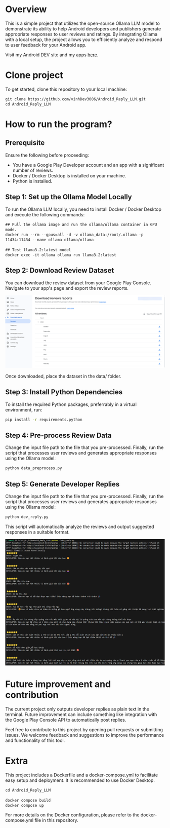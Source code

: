 
# Overview
This is a simple project that utilizes the open-source Ollama LLM model to demonstrate its ability to help Android developers and publishers generate appropriate responses to user reviews and ratings. By integrating Ollama with a local setup, the project allows you to efficiently analyze and respond to user feedback for your Android app.

Visit my Android DEV site and my apps [here](https://play.google.com/store/apps/dev?id=5073619381401000760).

# Clone project

To get started, clone this repository to your local machine:

```git bash
git clone https://github.com/vinhDev3006/Android_Reply_LLM.git
cd Android_Reply_LLM
```

# How to run the program?

## Prerequisite
Ensure the following before proceeding:
- You have a Google Play Developer account and an app with a significant number of reviews.
- Docker / Docker Desktop is installed on your machine.
- Python is installed.


## Step 1: Set up the Ollama Model Locally
To run the Ollama LLM locally, you need to install Docker / Docker Desktop and execute the following commands:

```docker
## Pull the ollama image and run the ollama/ollama container in GPU mode.
docker run --rm --gpus=all -d -v ollama_data:/root/.ollama -p 11434:11434 --name ollama ollama/ollama

## Test llama3.2:latest model
docker exec -it ollama ollama run llama3.2:latest
```

## Step 2: Download Review Dataset
You can download the review dataset from your Google Play Console. Navigate to your app's page and export the review reports.

![Review Report](/doc/doc_img_1.png)

Once downloaded, place the dataset in the data/ folder.

## Step 3: Install Python Dependencies
To install the required Python packages, preferrably in a virtual environment, run:

```bash
pip install -r requirements.python
```

## Step 4: Pre-process Review Data
Change the input file path to the file that you pre-processed. Finally, run the script that processes user reviews and generates appropriate responses using the Ollama model:

```bash
python data_preprocess.py
```

## Step 5: Generate Developer Replies

Change the input file path to the file that you pre-processed.
Finally, run the script that processes user reviews and generates appropriate responses using the Ollama model:

```bash
python dev_reply.py
```

This script will automatically analyze the reviews and output suggested responses in a suitable format.

![Output](/doc/doc_img_2.png)


# Future improvement and contribution

The current project only outputs developer replies as plain text in the terminal. Future improvement can include something like integration with the Google Play Console API to automatically post replies.

Feel free to contribute to this project by opening pull requests or submitting issues. We welcome feedback and suggestions to improve the performance and functionality of this tool.

# Extra
This project includes a Dockerfile and a docker-compose.yml to facilitate easy setup and deployment. It is recommended to use Docker Desktop.

```docker
cd Android_Reply_LLM

docker compose build
docker compose up
```

For more details on the Docker configuration, please refer to the docker-compose.yml file in this repository.